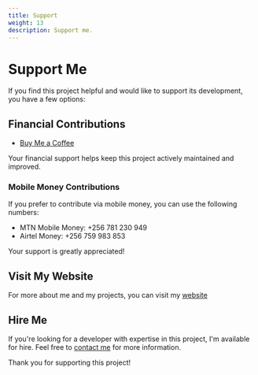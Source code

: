 ```yaml
---
title: Support
weight: 13
description: Support me.
---
```


# Support Me

If you find this project helpful and would like to support its development, you have a few options:

## Financial Contributions

- [Buy Me a Coffee](https://www.buymeacoffee.com/katznichov)

Your financial support helps keep this project actively maintained and improved.

### Mobile Money Contributions

If you prefer to contribute via mobile money, you can use the following numbers:

- MTN Mobile Money: +256 781 230 949
- Airtel Money: +256 759 983 853

Your support is greatly appreciated!

## Visit My Website

For more about me and my projects, you can visit my [website](https://resume-eta-rose.vercel.app/)

## Hire Me

If you're looking for a developer with expertise in this project, I'm available for hire. Feel free to [contact me](mailto:katznicho@gmail.com) for more information.

Thank you for supporting this project!
